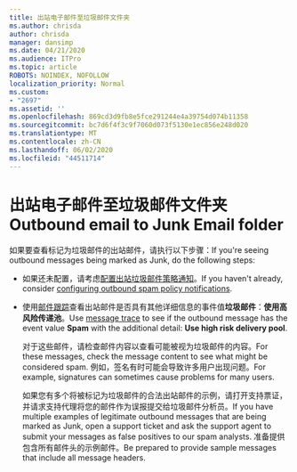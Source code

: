 ```yaml
---
title: 出站电子邮件至垃圾邮件文件夹
ms.author: chrisda
author: chrisda
manager: dansimp
ms.date: 04/21/2020
ms.audience: ITPro
ms.topic: article
ROBOTS: NOINDEX, NOFOLLOW
localization_priority: Normal
ms.custom:
- "2697"
ms.assetid: ''
ms.openlocfilehash: 869cd3d9fb8e5fce291244e4a39754d074b11358
ms.sourcegitcommit: bc7d6f4f3c9f7060d073f5130e1ec856e248d020
ms.translationtype: MT
ms.contentlocale: zh-CN
ms.lasthandoff: 06/02/2020
ms.locfileid: "44511714"
---
```

# <a name="outbound-email-to-junk-email-folder"></a><span data-ttu-id="91ab7-102">出站电子邮件至垃圾邮件文件夹</span><span class="sxs-lookup"><span data-stu-id="91ab7-102">Outbound email to Junk Email folder</span></span>

<span data-ttu-id="91ab7-103">如果要查看标记为垃圾邮件的出站邮件，请执行以下步骤：</span><span class="sxs-lookup"><span data-stu-id="91ab7-103">If you're seeing outbound messages being marked as Junk, do the following steps:</span></span>

- <span data-ttu-id="91ab7-104">如果还未配置，请考虑[配置出站垃圾邮件策略通知](https://docs.microsoft.com/microsoft-365/security/office-365-security/configure-the-outbound-spam-policy)。</span><span class="sxs-lookup"><span data-stu-id="91ab7-104">If you haven't already, consider [configuring outbound spam policy notifications](https://docs.microsoft.com/microsoft-365/security/office-365-security/configure-the-outbound-spam-policy).</span></span>

- <span data-ttu-id="91ab7-105">使用[邮件跟踪](https://docs.microsoft.com/microsoft-365/security/office-365-security/message-trace-scc)查看出站邮件是否具有其他详细信息的事件值**垃圾邮件**：**使用高风险传递池**。</span><span class="sxs-lookup"><span data-stu-id="91ab7-105">Use [message trace](https://docs.microsoft.com/microsoft-365/security/office-365-security/message-trace-scc) to see if the outbound message has the event value **Spam** with the additional detail: **Use high risk delivery pool**.</span></span>

  <span data-ttu-id="91ab7-106">对于这些邮件，请检查邮件内容以查看可能被视为垃圾邮件的内容。</span><span class="sxs-lookup"><span data-stu-id="91ab7-106">For these messages, check the message content to see what might be considered spam.</span></span> <span data-ttu-id="91ab7-107">例如，签名有时可能会导致许多用户出现问题。</span><span class="sxs-lookup"><span data-stu-id="91ab7-107">For example, signatures can sometimes cause problems for many users.</span></span>

  <span data-ttu-id="91ab7-108">如果您有多个将被标记为垃圾邮件的合法出站邮件的示例，请打开支持票证，并请求支持代理将您的邮件作为误报提交给垃圾邮件分析员。</span><span class="sxs-lookup"><span data-stu-id="91ab7-108">If you have multiple examples of legitimate outbound messages that are being marked as Junk, open a support ticket and ask the support agent to submit your messages as false positives to our spam analysts.</span></span> <span data-ttu-id="91ab7-109">准备提供包含所有邮件头的示例邮件。</span><span class="sxs-lookup"><span data-stu-id="91ab7-109">Be prepared to provide sample messages that include all message headers.</span></span>
